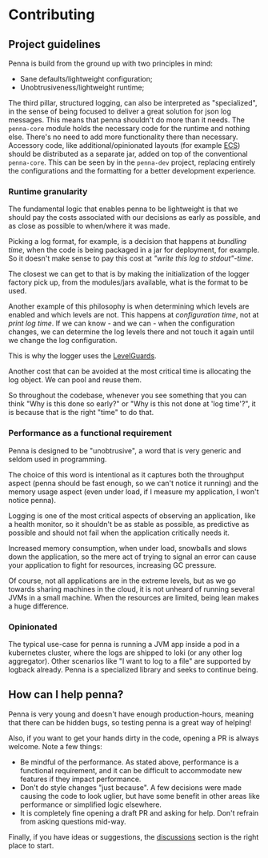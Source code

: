 # Contributing

## Project guidelines

Penna is build from the ground up with two principles in mind:

- Sane defaults/lightweight configuration;
- Unobtrusiveness/lightweight runtime;

The third pillar, structured logging, can also be interpreted as "specialized", in the sense of being focused to
deliver a great solution for json log messages.
This means that penna shouldn't do more than it needs. The `penna-core` module holds the necessary code for the runtime
and nothing else. There's no need to add more functionality there than necessary.
Accessory code, like additional/opinionated layouts (for example [ECS](https://www.elastic.co/guide/en/ecs/8.10/ecs-reference.html))
should be distributed as a separate jar, added on top of the conventional `penna-core`.
This can be seen by in the `penna-dev` project, replacing entirely the configurations and the formatting for a better development
experience.

### Runtime granularity

The fundamental logic that enables penna to be lightweight is that we should pay the costs associated with our decisions
as early as possible, and as close as possible to when/where it was made.

Picking a log format, for example, is a decision that happens at _bundling time_, when the code is being packaged
in a jar for deployment, for example. So it doesn't make sense to pay this cost at _"write this log to stdout"-time_.

The closest we can get to that is by making the initialization of the logger factory pick up, from the modules/jars
available, what is the format to be used.

Another example of this philosophy is when determining which levels are enabled and which levels are not.
This happens at _configuration time_, not at _print log time_. If we can know - and we can - when the configuration
changes, we can determine the log levels there and not touch it again until we change the log configuration.

This is why the logger uses the [LevelGuards](../penna-core/src/main/java/penna/core/logger/guard/LevelGuard.java).

Another cost that can be avoided at the most critical time is allocating the log object. We can pool and reuse them.

So throughout the codebase, whenever you see something that you can think "Why is this done so early?" or "Why is this
not done at 'log time'?", it is because that is the right "time" to do that.

### Performance as a functional requirement

Penna is designed to be "unobtrusive", a word that is very generic and seldom used in programming.

The choice of this word is intentional as it captures both the throughput aspect (penna should be fast enough,
so we can't notice it running) and the memory usage aspect (even under load, if I measure my application,
I won't notice penna).

Logging is one of the most critical aspects of observing an application, like a health monitor, so it shouldn't
be as stable as possible, as predictive as possible and should not fail when the application critically needs it.

Increased memory consumption, when under load, snowballs and slows down the application, so the mere act of trying
to signal an error can cause your application to fight for resources, increasing GC pressure.

Of course, not all applications are in the extreme levels, but as we go towards sharing machines in the cloud,
it is not unheard of running several JVMs in a small machine. When the resources are limited, being
lean makes a huge difference.

### Opinionated

The typical use-case for penna is running a JVM app inside a pod in a kubernetes cluster, where the logs are shipped
to loki (or any other log aggregator). Other scenarios like "I want to log to a file" are supported by logback
already. Penna is a specialized library and seeks to continue being.

## How can I help penna?

Penna is very young and doesn't have enough production-hours, meaning that there can be hidden bugs, so testing
penna is a great way of helping!

Also, if you want to get your hands dirty in the code, opening a PR is always welcome. Note a few things:

- Be mindful of the performance. As stated above, performance is a functional requirement, and it can be difficult to
accommodate new features if they impact performance.
- Don't do style changes "just because". A few decisions were made causing the code to look uglier, but have some
benefit in other areas like performance or simplified logic elsewhere.
- It is completely fine opening a draft PR and asking for help. Don't refrain from asking questions mid-way.

Finally, if you have ideas or suggestions, the [discussions](https://github.com/hkupty/penna/discussions) section
is the right place to start.
